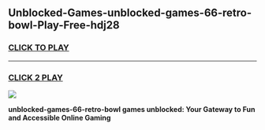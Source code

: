 
## Unblocked-Games-unblocked-games-66-retro-bowl-Play-Free-hdj28
<h3>
<a href="https://premium76.site?title=unblocked-games-66-retro-bowl&ref=10A">CLICK TO PLAY</a></h3>
<hr>

<h3>
<a href="https://premium76.site?title=unblocked-games-66-retro-bowl&ref=10A">CLICK 2 PLAY</a>
  
</h3>

<a href="https://premium76.site?title=unblocked-games-66-retro-bowl&ref=10A"><img src="https://clearcache.store/games.png"></a>


**unblocked-games-66-retro-bowl games unblocked: Your Gateway to Fun and Accessible Online Gaming**
